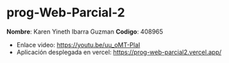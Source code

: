 # prog-Web-Parcial-2
**Nombre**: Karen Yineth Ibarra Guzman 
**Codigo**: 408965
* Enlace video: https://youtu.be/uu_oMT-PlaI
* Aplicación desplegada en vercel: https://prog-web-parcial2.vercel.app/
